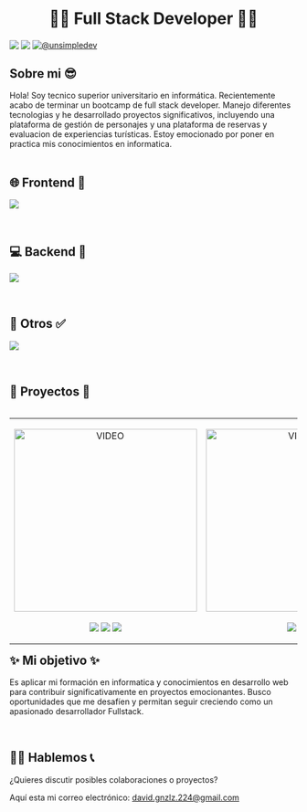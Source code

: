 <h1 align="center">👨‍💻 Full Stack Developer 👨‍💻</h1> 
<p align="left">
<a href="https://www.linkedin.com/in/rafael-d-gonzalez-n/" target="blank"><img align="center" src="https://img.shields.io/badge/LinkedIn-0077B5?style=for-the-badge&logo=linkedin&logoColor=white" /></a>
<a href = "mailto:david.gnzlz.224@gmail.com" target="blank"><img align="center" src="https://img.shields.io/badge/Gmail-D14836?style=for-the-badge&logo=gmail&logoColor=white" /></a>
<a href="https://www.youtube.com/channel/UC_NrJzcYQoUzJ37NxSjEZEA" target="blank"><img align="center" src="https://img.shields.io/badge/YouTube-FF0000?style=for-the-badge&logo=youtube&logoColor=white" alt="@unsimpledev"  /></a>
  </p>
<h2>Sobre mi 😎</h2>
Hola! Soy tecnico superior universitario en informática. Recientemente acabo de terminar un bootcamp de full stack developer. Manejo diferentes tecnologias y he desarrollado proyectos significativos, incluyendo una plataforma de gestión de personajes y una plataforma de reservas y evaluacion de experiencias turísticas. Estoy emocionado por poner en practica mis conocimientos en informatica.

<br>
<br>
<h2 > 🌐 Frontend 🎨 </h2>
<p align="left">
  <a href="https://skillicons.dev">
    <img src="https://skillicons.dev/icons?i=js,html,css,react,redux,vite,bootstrap" />
  </a>
</p>

<br>

<h2 >  💻 Backend 🔧 </h2>
<p align="left">
  <a href="https://skillicons.dev">
    <img src="https://skillicons.dev/icons?i=nodejs,express,mongodb,mysql,postgres,sequelize,firebase,boostrap" />
  </a>
</p>

<br>

<h2 >  🤔 Otros ✅ </h2>
<p align="left">
  <a href="https://skillicons.dev">
    <img src="https://skillicons.dev/icons?i=git,github,vscode,postman" />
  </a>
</p>
 
<br>

<div id="proyectos">
<h2 > 🥇 Proyectos 🥇 </h2>

<table align="left" >
<tr border="none">
  <td width="35%" align="center">
<p align="center">
  <a href="https://www.youtube.com/watch?v=6VB7dpQTPzs" title="Go to Source">
    <img src="https://res.cloudinary.com/dcposqieu/image/upload/v1710452469/PREET/iuv20m6gnpij39s0ngcs.png" style="width: 320px;" alt="VIDEO" />
  </a>
</p>
    <p align="center">
        <a href="https://www.youtube.com/watch?v=6VB7dpQTPzs" target="blank"><img align="center" src="https://img.shields.io/badge/YouTube-FF0000?style=for-the-badge&logo=youtube&logoColor=white" /></a>
      <a href="https://github.com/JoniRedrado/PREET-client" title="Frontend Repository" target="blank"><img align="center" src="https://img.shields.io/badge/GitHub-100000?style=for-the-badge&logo=github&logoColor=white" /></a>
      <a href="https://github.com/JoniRedrado/PREET-api" title="Bankend Repository" target="blank"><img align="center" src="https://img.shields.io/badge/GitHub-100000?style=for-the-badge&logo=github&logoColor=white" /></a>
    </p>       
</td>

  <td width="35%" align="center">
<p align="center">
  <a href="https://www.youtube.com/watch?v=dK0bCHTVcYM" title="Go to Source">
  <img src="https://res.cloudinary.com/dcposqieu/image/upload/v1710601457/Youtube/PI%20Dogs%20Play.png" style="width: 320px;" alt="VIDEO" />
  </a>
</p>
    <p align="center">
      <a href="https://www.youtube.com/watch?v=dK0bCHTVcYM" target="blank"><img align="center" src="https://img.shields.io/badge/YouTube-FF0000?style=for-the-badge&logo=youtube&logoColor=white" /></a>
      <a href="https://github.com/RafaelDGonzalezN/PI_Dogs" title="Repository" target="blank"><img align="center" src="https://img.shields.io/badge/GitHub-100000?style=for-the-badge&logo=github&logoColor=white" /></a>
    </p>       
</td>

  <td width="35%" align="center">
<p align="center">
  <a href="https://www.youtube.com/watch?v=mKEJZ-_95TE" title="Go to Source">
  <img src="https://res.cloudinary.com/dcposqieu/image/upload/v1710517299/Youtube/Rick%20and%20Morty%20Play.png" style="width: 320px;" alt="VIDEO" />
  </a>
</p>
    <p align="center">
      <a href="https://www.youtube.com/watch?v=mKEJZ-_95TE" target="blank"><img align="center" src="https://img.shields.io/badge/YouTube-FF0000?style=for-the-badge&logo=youtube&logoColor=white" /></a>
      <a href="https://github.com/RafaelDGonzalezN/rick-and-morty" title="Repository" target="blank"><img align="center" src="https://img.shields.io/badge/GitHub-100000?style=for-the-badge&logo=github&logoColor=white" /></a>
    </p>       
</td>

</tr>
</table>
</div>

<br><br><br><br>
<br><br><br><br>
<br><br><br><br>
<br><br><br>

<h2 > ✨ Mi objetivo ✨ </h2>

Es aplicar mi formación en informatica y conocimientos en desarrollo web para contribuir significativamente en proyectos emocionantes. Busco oportunidades que me desafíen y permitan seguir creciendo como un apasionado desarrollador Fullstack.

<br>

<h2 > 🙆‍♂️ Hablemos 📞 </h2>

¿Quieres discutir posibles colaboraciones o proyectos? 

Aquí esta mi correo electrónico: david.gnzlz.224@gmail.com
